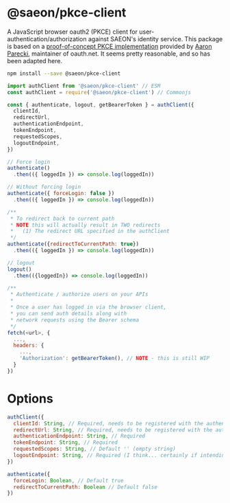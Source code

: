 # @saeon/pkce-client
A JavaScript browser oauth2 (PKCE) client for user-authentication/authorization against SAEON's identity service. This package is based on a [proof-of-concept PKCE implementation](https://github.com/aaronpk/pkce-vanilla-js) provided by [Aaron Parecki](https://github.com/aaronpk), maintainer of oauth.net. It seems pretty reasonable, and so has been adapted here.

```sh
npm install --save @saeon/pkce-client
```

```js
import authClient from '@saeon/pkce-client' // ESM
const authClient = require('@saeon/pkce-client') // Commonjs
```

```js
const { authenticate, logout, getBearerToken } = authClient({
  clientId,
  redirectUrl,
  authenticationEndpoint,
  tokenEndpoint,
  requestedScopes,
  logoutEndpoint,
})

// Force login
authenticate()
  .then(({ loggedIn }) => console.log(loggedIn))

// Without forcing login
authenticate({ forceLogin: false })
  .then(({ loggedIn }) => console.log(loggedIn))

/**
 * To redirect back to current path
 * NOTE this will actually result in TWO redirects
 *   (1) The redirect URL specified in the authClient
 */
authenticate({redirectToCurrentPath: true})
  .then(({ loggedIn }) => console.log(loggedIn))

// logout
logout()
  .then(({loggedIn}) => console.log(loggedIn))

/**
 * Authenticate / authorize users on your APIs
 * 
 * Once a user has logged in via the browser client,
 * you can send auth details along with
 * network requests using the Bearer schema
 */
fetch(<url>, {
  ...,
  headers: {
    ...,
    'Authorization': getBearerToken(), // NOTE - this is still WIP
  }
})
```

# Options
```js
authClient({
  clientId: String, // Required, needs to be registered with the authentication provider
  redirectUrl: String, // Required, needs to be registered with the authentication provider
  authenticationEndpoint: String, // Required
  tokenEndpoint: String, // Required
  requestedScopes: String, // Default '' (empty string)
  logoutEndpoint: String, // Required (I think... certainly if intending to call logout())
})

authenticate({
  forceLogin: Boolean, // Default true
  redirectToCurrentPath: Boolean // Default false
})
```